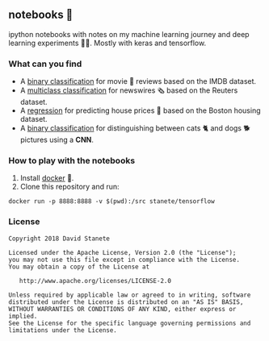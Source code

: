 ## notebooks 📓

ipython notebooks with notes on my machine learning journey and deep learning experiments 🧠🤖. Mostly with keras and tensorflow.

### What can you find

- A [binary classification](binary_classification.ipynb) for movie 🎥 reviews based on the IMDB dataset.
- A [multiclass classification](multiclass_classification.ipynb) for newswires 🗞 based on the Reuters dataset.
- A [regression](regression.ipynb) for predicting house prices 🏡 based on the Boston housing dataset.
- A [binary classification](convolutional_neural_networks.ipynb) for distinguishing between cats 🐈 and dogs 🐕 pictures using a **CNN**.

### How to play with the notebooks

1. Install [docker](https://www.docker.com/) 🐳.
2. Clone this repository and run:

```
docker run -p 8888:8888 -v $(pwd):/src stanete/tensorflow
```

### License

    Copyright 2018 David Stanete

    Licensed under the Apache License, Version 2.0 (the "License");
    you may not use this file except in compliance with the License.
    You may obtain a copy of the License at

       http://www.apache.org/licenses/LICENSE-2.0

    Unless required by applicable law or agreed to in writing, software
    distributed under the License is distributed on an "AS IS" BASIS,
    WITHOUT WARRANTIES OR CONDITIONS OF ANY KIND, either express or implied.
    See the License for the specific language governing permissions and
    limitations under the License.

